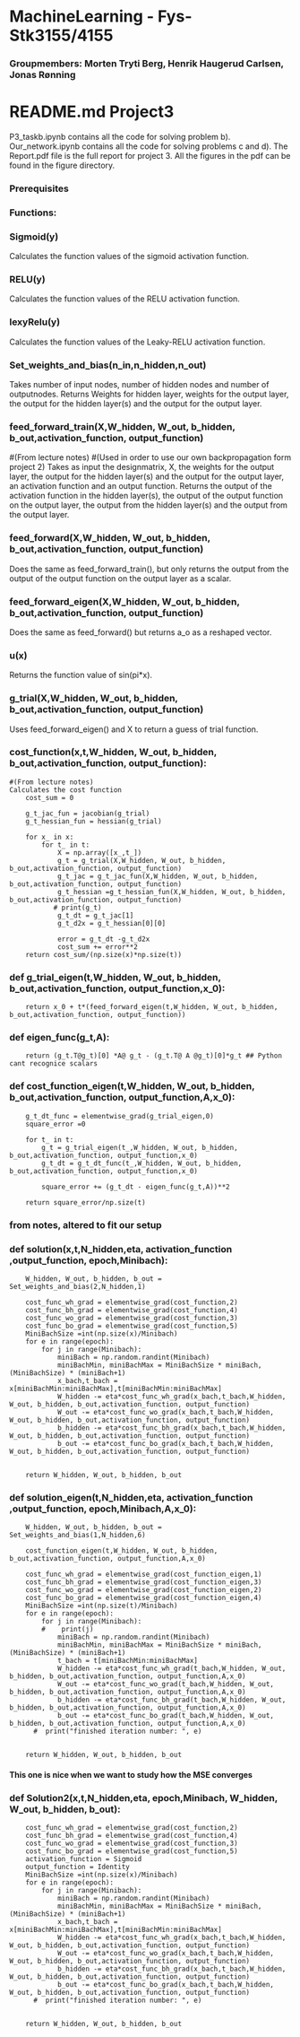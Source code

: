 # MachineLearning - Fys-Stk3155/4155

### Groupmembers: Morten Tryti Berg, Henrik Haugerud Carlsen, Jonas Rønning


# README.md Project3
P3_taskb.ipynb contains all the code for solving problem b).
Our_network.ipynb contains all the code for solving problems c and d).
The Report.pdf file is the full report for project 3.
All the figures in the pdf can be found in the figure directory.



### Prerequisites


### Functions:

### Sigmoid(y)
Calculates the function values of the sigmoid activation function.

### RELU(y)
Calculates the function values of the RELU activation function.


### lexyRelu(y)
Calculates the function values of the Leaky-RELU activation function.


### Set_weights_and_bias(n_in,n_hidden,n_out)
Takes number of input nodes, number of hidden nodes and number of outputnodes.
Returns Weights for hidden layer, weights for the output layer, the output for the hidden layer(s) and the output for the output layer.



### feed_forward_train(X,W_hidden, W_out, b_hidden, b_out,activation_function, output_function)
#(From lecture notes)
#(Used in order to use our own backpropagation form project 2)
Takes as input the designmatrix, X, the weights for the output layer, the output for the hidden layer(s) and the output for the output layer, an activation function and an output function. Returns the output of the activation function in the hidden layer(s), the output of the output function on the output layer, the output from the hidden layer(s) and the output from the output layer.


### feed_forward(X,W_hidden, W_out, b_hidden, b_out,activation_function, output_function)
Does the same as feed_forward_train(), but only returns the output from the output of the output function on the output layer as a scalar.


### feed_forward_eigen(X,W_hidden, W_out, b_hidden, b_out,activation_function, output_function)
Does the same as feed_forward() but returns a_o as a reshaped vector.


### u(x)
Returns the function value of sin(pi*x).

### g_trial(X,W_hidden, W_out, b_hidden, b_out,activation_function, output_function)
Uses feed_forward_eigen() and X to return a guess of trial function.
    


### cost_function(x,t,W_hidden, W_out, b_hidden, b_out,activation_function, output_function):
```
#(From lecture notes)
Calculates the cost function
    cost_sum = 0
    
    g_t_jac_fun = jacobian(g_trial)
    g_t_hessian_fun = hessian(g_trial)
    
    for x_ in x:
        for t_ in t:
            X = np.array([x_,t_])
            g_t = g_trial(X,W_hidden, W_out, b_hidden, b_out,activation_function, output_function)
            g_t_jac = g_t_jac_fun(X,W_hidden, W_out, b_hidden, b_out,activation_function, output_function)
            g_t_hessian =g_t_hessian_fun(X,W_hidden, W_out, b_hidden, b_out,activation_function, output_function)
           # print(g_t)
            g_t_dt = g_t_jac[1]
            g_t_d2x = g_t_hessian[0][0]
            
            error = g_t_dt -g_t_d2x
            cost_sum += error**2
    return cost_sum/(np.size(x)*np.size(t))
```
### def g_trial_eigen(t,W_hidden, W_out, b_hidden, b_out,activation_function, output_function,x_0):
```
    return x_0 + t*(feed_forward_eigen(t,W_hidden, W_out, b_hidden, b_out,activation_function, output_function))
```
### def eigen_func(g_t,A):
```
    return (g_t.T@g_t)[0] *A@ g_t - (g_t.T@ A @g_t)[0]*g_t ## Python cant recognice scalars
```
### def cost_function_eigen(t,W_hidden, W_out, b_hidden, b_out,activation_function, output_function,A,x_0):
```
    g_t_dt_func = elementwise_grad(g_trial_eigen,0)
    square_error =0
    
    for t_ in t:
        g_t = g_trial_eigen(t_,W_hidden, W_out, b_hidden, b_out,activation_function, output_function,x_0)
        g_t_dt = g_t_dt_func(t_,W_hidden, W_out, b_hidden, b_out,activation_function, output_function,x_0)
     
        square_error += (g_t_dt - eigen_func(g_t,A))**2
    
    return square_error/np.size(t)
```

### from notes, altered to fit our setup
### def solution(x,t,N_hidden,eta, activation_function ,output_function, epoch,Minibach):
```
    W_hidden, W_out, b_hidden, b_out = Set_weights_and_bias(2,N_hidden,1)
    
    cost_func_wh_grad = elementwise_grad(cost_function,2)
    cost_func_bh_grad = elementwise_grad(cost_function,4)
    cost_func_wo_grad = elementwise_grad(cost_function,3)
    cost_func_bo_grad = elementwise_grad(cost_function,5)
    MiniBachSize =int(np.size(x)/Minibach)
    for e in range(epoch):
        for j in range(Minibach):
            miniBach = np.random.randint(Minibach)
            miniBachMin, miniBachMax = MiniBachSize * miniBach,(MiniBachSize) * (miniBach+1)
            x_bach,t_bach = x[miniBachMin:miniBachMax],t[miniBachMin:miniBachMax]
            W_hidden -= eta*cost_func_wh_grad(x_bach,t_bach,W_hidden, W_out, b_hidden, b_out,activation_function, output_function)
            W_out -= eta*cost_func_wo_grad(x_bach,t_bach,W_hidden, W_out, b_hidden, b_out,activation_function, output_function)
            b_hidden -= eta*cost_func_bh_grad(x_bach,t_bach,W_hidden, W_out, b_hidden, b_out,activation_function, output_function)
            b_out -= eta*cost_func_bo_grad(x_bach,t_bach,W_hidden, W_out, b_hidden, b_out,activation_function, output_function)
      
   
    return W_hidden, W_out, b_hidden, b_out
```
### def solution_eigen(t,N_hidden,eta, activation_function ,output_function, epoch,Minibach,A,x_0):
```
    W_hidden, W_out, b_hidden, b_out = Set_weights_and_bias(1,N_hidden,6)
 
    cost_function_eigen(t,W_hidden, W_out, b_hidden, b_out,activation_function, output_function,A,x_0)
    
    cost_func_wh_grad = elementwise_grad(cost_function_eigen,1)
    cost_func_bh_grad = elementwise_grad(cost_function_eigen,3)
    cost_func_wo_grad = elementwise_grad(cost_function_eigen,2)
    cost_func_bo_grad = elementwise_grad(cost_function_eigen,4)
    MiniBachSize =int(np.size(t)/Minibach)
    for e in range(epoch):
        for j in range(Minibach):
        #    print(j)
            miniBach = np.random.randint(Minibach)
            miniBachMin, miniBachMax = MiniBachSize * miniBach,(MiniBachSize) * (miniBach+1)
            t_bach = t[miniBachMin:miniBachMax]
            W_hidden -= eta*cost_func_wh_grad(t_bach,W_hidden, W_out, b_hidden, b_out,activation_function, output_function,A,x_0)
            W_out -= eta*cost_func_wo_grad(t_bach,W_hidden, W_out, b_hidden, b_out,activation_function, output_function,A,x_0)
            b_hidden -= eta*cost_func_bh_grad(t_bach,W_hidden, W_out, b_hidden, b_out,activation_function, output_function,A,x_0)
            b_out -= eta*cost_func_bo_grad(t_bach,W_hidden, W_out, b_hidden, b_out,activation_function, output_function,A,x_0)
      #  print("finished iteration number: ", e)
   
   
    return W_hidden, W_out, b_hidden, b_out
```

#### This one is nice when we want to study how the MSE converges
### def Solution2(x,t,N_hidden,eta, epoch,Minibach, W_hidden, W_out, b_hidden, b_out):
```
    cost_func_wh_grad = elementwise_grad(cost_function,2)
    cost_func_bh_grad = elementwise_grad(cost_function,4)
    cost_func_wo_grad = elementwise_grad(cost_function,3)
    cost_func_bo_grad = elementwise_grad(cost_function,5)
    activation_function = Sigmoid
    output_function = Identity
    MiniBachSize =int(np.size(x)/Minibach)
    for e in range(epoch):
        for j in range(Minibach):
            miniBach = np.random.randint(Minibach)
            miniBachMin, miniBachMax = MiniBachSize * miniBach,(MiniBachSize) * (miniBach+1)
            x_bach,t_bach = x[miniBachMin:miniBachMax],t[miniBachMin:miniBachMax]
            W_hidden -= eta*cost_func_wh_grad(x_bach,t_bach,W_hidden, W_out, b_hidden, b_out,activation_function, output_function)
            W_out -= eta*cost_func_wo_grad(x_bach,t_bach,W_hidden, W_out, b_hidden, b_out,activation_function, output_function)
            b_hidden -= eta*cost_func_bh_grad(x_bach,t_bach,W_hidden, W_out, b_hidden, b_out,activation_function, output_function)
            b_out -= eta*cost_func_bo_grad(x_bach,t_bach,W_hidden, W_out, b_hidden, b_out,activation_function, output_function)
      #  print("finished iteration number: ", e)
   
   
    return W_hidden, W_out, b_hidden, b_out
```
